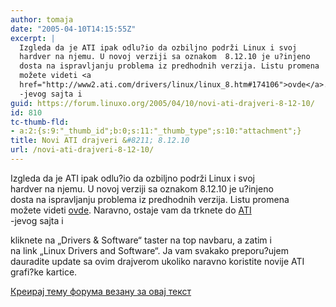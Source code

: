 ```yaml
---
author: tomaja
date: "2005-04-10T14:15:55Z"
excerpt: |
  Izgleda da je ATI ipak odlu?io da ozbiljno podrži Linux i svoj
  hardver na njemu. U novoj verziji sa oznakom  8.12.10 je u?injeno
  dosta na ispravljanju problema iz predhodnih verzija. Listu promena
  možete videti <a
  href="http://www2.ati.com/drivers/linux/linux_8.htm#174106">ovde</a>. Naravno, ostaje vam da trknete do  <a href="http://www.ati.com">ATI</a>
  -jevog sajta i
guid: https://forum.linuxo.org/2005/04/10/novi-ati-drajveri-8-12-10/
id: 810
tc-thumb-fld:
- a:2:{s:9:"_thumb_id";b:0;s:11:"_thumb_type";s:10:"attachment";}
title: Novi ATI drajveri &#8211; 8.12.10
url: /novi-ati-drajveri-8-12-10/
---
```

Izgleda da je ATI ipak odlu?io da ozbiljno podrži Linux i svoj  
hardver na njemu. U novoj verziji sa oznakom 8.12.10 je u?injeno  
dosta na ispravljanju problema iz predhodnih verzija. Listu promena  
možete videti [ovde](http://www2.ati.com/drivers/linux/linux_8.htm#174106). Naravno, ostaje vam da trknete do [ATI](http://www.ati.com)  
-jevog sajta i <!--break-->

  
kliknete na &#8222;Drivers & Software&#8220; taster na top navbaru, a zatim i  
na link &#8222;Linux Drivers and Software&#8220;. Ja vam svakako preporu?ujem  
dauradite update sa ovim drajverom ukoliko naravno koristite novije ATI  
grafi?ke kartice.

[Креирај тему форума везану за овај текст](https://linuxo.org/nova-tema-na-forumu/?se_pid=810)